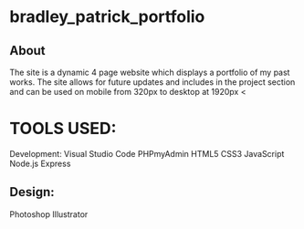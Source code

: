 # bradley_patrick_portfolio

## About

The site is a dynamic 4 page website which displays a portfolio of my past works.
The site allows for future updates and includes in the project section and can be used on mobile from 320px to desktop at 1920px
<
# TOOLS USED:

Development:
Visual Studio Code
PHPmyAdmin
HTML5
CSS3
JavaScript
Node.js
Express 

## Design:
Photoshop
Illustrator
